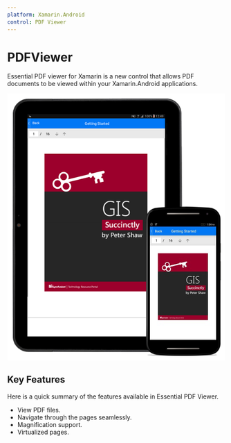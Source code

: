 ```yaml
---
platform: Xamarin.Android
control: PDF Viewer
---
```


# PDFViewer

Essential PDF viewer for Xamarin is a new control that allows PDF documents to be viewed within your Xamarin.Android applications.

![](pdfviewer_images/pdfviewer.png)

## Key Features

Here is a quick summary of the features available in Essential PDF Viewer.

* View PDF files.
* Navigate through the pages seamlessly.
* Magnification support.
* Virtualized pages.